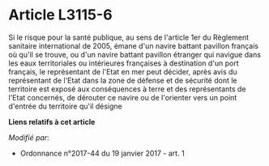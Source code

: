 # Article L3115-6

Si le risque pour la santé publique, au sens de l'article 1er du Règlement sanitaire international de 2005, émane d'un navire
battant pavillon français où qu'il se trouve, ou d'un navire battant pavillon étranger qui navigue dans les eaux
territoriales ou intérieures françaises à destination d'un port français, le représentant de l'Etat en mer peut décider,
après avis du représentant de l'Etat dans la zone de défense et de sécurité dont le territoire est exposé aux conséquences à
terre et des représentants de l'Etat concernés, de dérouter ce navire ou de l'orienter vers un point d'entrée du territoire
qu'il désigne

**Liens relatifs à cet article**

_Modifié par_:

  - Ordonnance n°2017-44 du 19 janvier 2017 - art. 1
